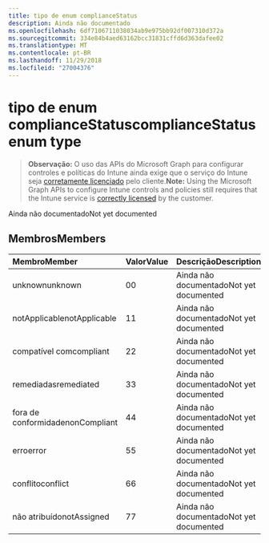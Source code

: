 ```yaml
---
title: tipo de enum complianceStatus
description: Ainda não documentado
ms.openlocfilehash: 6df7106711038034ab9e975bb92df007310d372a
ms.sourcegitcommit: 334e84b4aed63162bcc31831cffd6d363dafee02
ms.translationtype: MT
ms.contentlocale: pt-BR
ms.lasthandoff: 11/29/2018
ms.locfileid: "27004376"
---
```

# <a name="compliancestatus-enum-type"></a><span data-ttu-id="b120e-103">tipo de enum complianceStatus</span><span class="sxs-lookup"><span data-stu-id="b120e-103">complianceStatus enum type</span></span>

> <span data-ttu-id="b120e-104">**Observação:** O uso das APIs do Microsoft Graph para configurar controles e políticas do Intune ainda exige que o serviço do Intune seja [corretamente licenciado](https://go.microsoft.com/fwlink/?linkid=839381) pelo cliente.</span><span class="sxs-lookup"><span data-stu-id="b120e-104">**Note:** Using the Microsoft Graph APIs to configure Intune controls and policies still requires that the Intune service is [correctly licensed](https://go.microsoft.com/fwlink/?linkid=839381) by the customer.</span></span>

<span data-ttu-id="b120e-105">Ainda não documentado</span><span class="sxs-lookup"><span data-stu-id="b120e-105">Not yet documented</span></span>
## <a name="members"></a><span data-ttu-id="b120e-106">Membros</span><span class="sxs-lookup"><span data-stu-id="b120e-106">Members</span></span>
|<span data-ttu-id="b120e-107">Membro</span><span class="sxs-lookup"><span data-stu-id="b120e-107">Member</span></span>|<span data-ttu-id="b120e-108">Valor</span><span class="sxs-lookup"><span data-stu-id="b120e-108">Value</span></span>|<span data-ttu-id="b120e-109">Descrição</span><span class="sxs-lookup"><span data-stu-id="b120e-109">Description</span></span>|
|:---|:---|:---|
|<span data-ttu-id="b120e-110">unknown</span><span class="sxs-lookup"><span data-stu-id="b120e-110">unknown</span></span>|<span data-ttu-id="b120e-111">0</span><span class="sxs-lookup"><span data-stu-id="b120e-111">0</span></span>|<span data-ttu-id="b120e-112">Ainda não documentado</span><span class="sxs-lookup"><span data-stu-id="b120e-112">Not yet documented</span></span>|
|<span data-ttu-id="b120e-113">notApplicable</span><span class="sxs-lookup"><span data-stu-id="b120e-113">notApplicable</span></span>|<span data-ttu-id="b120e-114">1</span><span class="sxs-lookup"><span data-stu-id="b120e-114">1</span></span>|<span data-ttu-id="b120e-115">Ainda não documentado</span><span class="sxs-lookup"><span data-stu-id="b120e-115">Not yet documented</span></span>|
|<span data-ttu-id="b120e-116">compatível com</span><span class="sxs-lookup"><span data-stu-id="b120e-116">compliant</span></span>|<span data-ttu-id="b120e-117">2</span><span class="sxs-lookup"><span data-stu-id="b120e-117">2</span></span>|<span data-ttu-id="b120e-118">Ainda não documentado</span><span class="sxs-lookup"><span data-stu-id="b120e-118">Not yet documented</span></span>|
|<span data-ttu-id="b120e-119">remediadas</span><span class="sxs-lookup"><span data-stu-id="b120e-119">remediated</span></span>|<span data-ttu-id="b120e-120">3</span><span class="sxs-lookup"><span data-stu-id="b120e-120">3</span></span>|<span data-ttu-id="b120e-121">Ainda não documentado</span><span class="sxs-lookup"><span data-stu-id="b120e-121">Not yet documented</span></span>|
|<span data-ttu-id="b120e-122">fora de conformidade</span><span class="sxs-lookup"><span data-stu-id="b120e-122">nonCompliant</span></span>|<span data-ttu-id="b120e-123">4</span><span class="sxs-lookup"><span data-stu-id="b120e-123">4</span></span>|<span data-ttu-id="b120e-124">Ainda não documentado</span><span class="sxs-lookup"><span data-stu-id="b120e-124">Not yet documented</span></span>|
|<span data-ttu-id="b120e-125">erro</span><span class="sxs-lookup"><span data-stu-id="b120e-125">error</span></span>|<span data-ttu-id="b120e-126">5</span><span class="sxs-lookup"><span data-stu-id="b120e-126">5</span></span>|<span data-ttu-id="b120e-127">Ainda não documentado</span><span class="sxs-lookup"><span data-stu-id="b120e-127">Not yet documented</span></span>|
|<span data-ttu-id="b120e-128">conflito</span><span class="sxs-lookup"><span data-stu-id="b120e-128">conflict</span></span>|<span data-ttu-id="b120e-129">6</span><span class="sxs-lookup"><span data-stu-id="b120e-129">6</span></span>|<span data-ttu-id="b120e-130">Ainda não documentado</span><span class="sxs-lookup"><span data-stu-id="b120e-130">Not yet documented</span></span>|
|<span data-ttu-id="b120e-131">não atribuído</span><span class="sxs-lookup"><span data-stu-id="b120e-131">notAssigned</span></span>|<span data-ttu-id="b120e-132">7</span><span class="sxs-lookup"><span data-stu-id="b120e-132">7</span></span>|<span data-ttu-id="b120e-133">Ainda não documentado</span><span class="sxs-lookup"><span data-stu-id="b120e-133">Not yet documented</span></span>|



